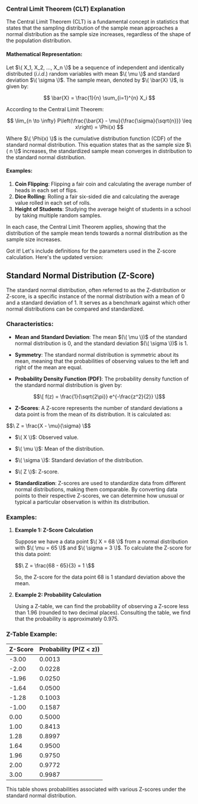### Central Limit Theorem (CLT) Explanation

The Central Limit Theorem (CLT) is a fundamental concept in statistics that states that the sampling distribution of the sample mean approaches a normal distribution as the sample size increases, regardless of the shape of the population distribution.

#### Mathematical Representation:

Let $\( X_1, X_2, ..., X_n \)$ be a sequence of independent and identically distributed $(i.i.d.)$ random variables with mean $\( \mu \)$ and standard deviation $\( \sigma \)$. The sample mean, denoted by $\( \bar{X} \)$, is given by:

$$ \bar{X} = \frac{1}{n} \sum_{i=1}^{n} X_i $$

According to the Central Limit Theorem:

$$ \lim_{n \to \infty} P\left(\frac{\bar{X} - \mu}{\frac{\sigma}{\sqrt{n}}} \leq x\right) = \Phi(x) $$

Where $\( \Phi(x) \)$ is the cumulative distribution function (CDF) of the standard normal distribution. This equation states that as the sample size $\( n \)$ increases, the standardized sample mean converges in distribution to the standard normal distribution.

#### Examples:

1. **Coin Flipping**: Flipping a fair coin and calculating the average number of heads in each set of flips.
2. **Dice Rolling**: Rolling a fair six-sided die and calculating the average value rolled in each set of rolls.
3. **Height of Students**: Studying the average height of students in a school by taking multiple random samples.

In each case, the Central Limit Theorem applies, showing that the distribution of the sample mean tends towards a normal distribution as the sample size increases.


Got it! Let's include definitions for the parameters used in the Z-score calculation. Here's the updated version:


## Standard Normal Distribution (Z-Score)

The standard normal distribution, often referred to as the Z-distribution or Z-score, is a specific instance of the normal distribution with a mean of 0 and a standard deviation of 1. It serves as a benchmark against which other normal distributions can be compared and standardized.

### Characteristics:

- **Mean and Standard Deviation**: The mean $(\( \mu \))$ of the standard normal distribution is 0, and the standard deviation $(\( \sigma \))$ is 1.
  
- **Symmetry**: The standard normal distribution is symmetric about its mean, meaning that the probabilities of observing values to the left and right of the mean are equal.

- **Probability Density Function (PDF)**: The probability density function of the standard normal distribution is given by:

 $$\[ f(z) = \frac{1}{\sqrt{2\pi}} e^{-\frac{z^2}{2}} \]$$

- **Z-Scores**: A Z-score represents the number of standard deviations a data point is from the mean of its distribution. It is calculated as:

$$\ Z = \frac{X - \mu}{\sigma} \$$

  - $\( X \)$: Observed value.
  - $\( \mu \)$: Mean of the distribution.
  - $\( \sigma \)$: Standard deviation of the distribution.
  - $\( Z \)$: Z-score.

- **Standardization**: Z-scores are used to standardize data from different normal distributions, making them comparable. By converting data points to their respective Z-scores, we can determine how unusual or typical a particular observation is within its distribution.

### Examples:

1. **Example 1: Z-Score Calculation**
   
   Suppose we have a data point $\( X = 68 \)$ from a normal distribution with $\( \mu = 65 \)$ and $\( \sigma = 3 \)$. To calculate the Z-score for this data point:
   
   $$\ Z = \frac{68 - 65}{3} = 1 \$$
   
   So, the Z-score for the data point 68 is 1 standard deviation above the mean.

2. **Example 2: Probability Calculation**
   
   Using a Z-table, we can find the probability of observing a Z-score less than 1.96 (rounded to two decimal places). Consulting the table, we find that the probability is approximately 0.975.

### Z-Table Example:

| Z-Score | Probability (P(Z < z)) |
|---------|------------------------|
| -3.00   | 0.0013                 |
| -2.00   | 0.0228                 |
| -1.96   | 0.0250                 |
| -1.64   | 0.0500                 |
| -1.28   | 0.1003                 |
| -1.00   | 0.1587                 |
|  0.00   | 0.5000                 |
|  1.00   | 0.8413                 |
|  1.28   | 0.8997                 |
|  1.64   | 0.9500                 |
|  1.96   | 0.9750                 |
|  2.00   | 0.9772                 |
|  3.00   | 0.9987                 |

This table shows probabilities associated with various Z-scores under the standard normal distribution.
